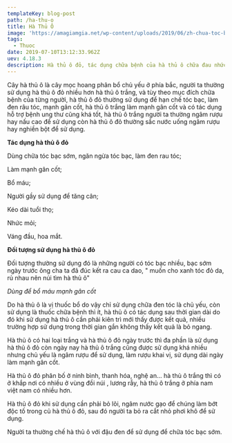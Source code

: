 ```yaml
---
templateKey: blog-post
path: /ha-thu-o
title: Hà Thủ Ô
image: 'https://amagiamgia.net/wp-content/uploads/2019/06/zh-chua-toc-bac-som.jpg' 
tags:
  - Thuoc
date: 2019-07-10T13:12:33.962Z
uev: 4.18.3
description: Hà thủ ô đỏ, tác dụng chữa bệnh của hà thủ ô chữa đau nhức, điều trị bệnh tóc bạc sớm.
---
```



Cây hà thủ ô là cây mọc hoang phân bổ chủ yếu ở phía bắc, người ta thường sử dụng hà thủ ô đỏ nhiều hơn hà thủ ô trắng, và tùy theo mục đích chữa bệnh của từng người, hà thủ ô đỏ thường sử dụng để hạn chế tóc bạc, làm đen râu tóc, mạnh gân cốt, hà thủ ô trắng làm mạnh gân cốt và có tác dụng hỗ trợ bệnh ung thư cũng khá tốt, hà thủ ô trắng người ta thường ngâm rượu hay nấu cao để sử dụng còn hà thủ ô đỏ thường sắc nước uống ngâm rượu hay nghiền bột để sử dụng.

**Tác dụng hà thủ ô đỏ**

Dùng chữa tóc bạc sớm, ngăn ngừa tóc bạc, làm đen rau tóc;

Làm mạnh gân cốt;

Bổ máu;

Người gầy sử dụng để tăng cân;

Kéo dài tuổi thọ;

Nhức mỏi;

Váng đầu, hoa mắt.

**Đối tượng sử dụng hà thủ ô đỏ**

Đối tượng thường sử dụng đó là những người có tóc bạc nhiều, bạc sớm ngày trước ông cha ta đã đúc kết ra cau ca dao, " muốn cho xanh tóc đỏ da, rủ nhau nên núi tìm hà thủ ô"

*Dùng để bổ máu mạnh gân cốt*

Do hà thủ ô là vị thuốc bổ do vậy chỉ sử dụng chữa đen tóc là chủ yếu, còn sử dụng là thuốc chữa bệnh thì ít, hà thủ ô có tác dụng sau thời gian dài do đó khi sử dụng hà thủ ô cần phải kiên trì mới thấy được kết quả, nhiều trường hợp sử dụng trong thời gian gắn không thấy kết quả là bỏ ngang.

Hà thủ ô có hai loại trắng và hà thủ ô đỏ ngày trước thì đa phần là sử dụng hà thủ ô đỏ còn ngày nay hà thủ ô trắng cũng được sử dụng khá nhiều nhưng chủ yếu là ngâm rượu để sử dụng, làm rượu khai vị, sử dụng dài ngày làm mạnh gân cốt.

Hà thủ ô đỏ phân bố ở ninh bình, thanh hóa, nghệ an... hà thủ ô trắng thì có ở khắp nơi có nhiều ở vùng đồi núi , lương rẫy, hà thủ ô trắng ở phía nam việt nam có nhiều hơn.

Hà thủ ô đỏ khi sử dụng cần phải bỏ lõi, ngâm nước gạo để chúng làm bớt độc tố trong củ hà thủ ô đỏ, sau đó người ta bỏ ra cắt nhỏ phơi khô để sử dụng.

Người ta thường chế hà thủ ô với đậu đen để sử dụng để chữa tóc bạc sớm.